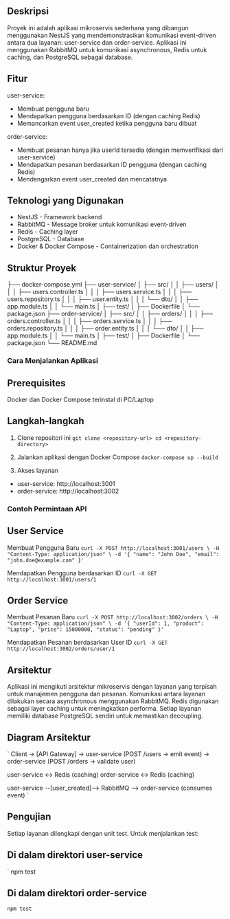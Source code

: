 ## Deskripsi
Proyek ini adalah aplikasi mikroservis sederhana yang dibangun menggunakan NestJS yang mendemonstrasikan komunikasi event-driven antara dua layanan: user-service dan order-service. Aplikasi ini menggunakan RabbitMQ untuk komunikasi asynchronous, Redis untuk caching, dan PostgreSQL sebagai database.

## Fitur
user-service:
- Membuat pengguna baru
- Mendapatkan pengguna berdasarkan ID (dengan caching Redis)
- Memancarkan event user_created ketika pengguna baru dibuat

order-service:
- Membuat pesanan hanya jika userId tersedia (dengan memverifikasi dari user-service)
- Mendapatkan pesanan berdasarkan ID pengguna (dengan caching Redis)
- Mendengarkan event user_created dan mencatatnya

## Teknologi yang Digunakan
- NestJS - Framework backend
- RabbitMQ - Message broker untuk komunikasi event-driven
- Redis - Caching layer
- PostgreSQL - Database
- Docker & Docker Compose - Containerization dan orchestration

## Struktur Proyek
├── docker-compose.yml
├── user-service/
│   ├── src/
│   │   ├── users/
│   │   │   ├── users.controller.ts
│   │   │   ├── users.service.ts
│   │   │   ├── users.repository.ts
│   │   │   ├── user.entity.ts
│   │   │   └── dto/
│   │   ├── app.module.ts
│   │   └── main.ts
│   ├── test/
│   ├── Dockerfile
│   └── package.json
├── order-service/
│   ├── src/
│   │   ├── orders/
│   │   │   ├── orders.controller.ts
│   │   │   ├── orders.service.ts
│   │   │   ├── orders.repository.ts
│   │   │   ├── order.entity.ts
│   │   │   └── dto/
│   │   ├── app.module.ts
│   │   └── main.ts
│   ├── test/
│   ├── Dockerfile
│   └── package.json
└── README.md

### Cara Menjalankan Aplikasi
## Prerequisites
Docker dan Docker Compose terinstal di PC/Laptop

## Langkah-langkah
1. Clone repositori ini
  `
  git clone <repository-url>
  cd <repository-directory>
  `

2. Jalankan aplikasi dengan Docker Compose
  `
  docker-compose up --build
  `

3. Akses layanan
  - user-service: http://localhost:3001
  - order-service: http://localhost:3002

### Contoh Permintaan API
## User Service
Membuat Pengguna Baru
`
curl -X POST http://localhost:3001/users \
  -H "Content-Type: application/json" \
  -d '{
    "name": "John Doe",
    "email": "john.doe@example.com"
  }'
`

Mendapatkan Pengguna berdasarkan ID
`
curl -X GET http://localhost:3001/users/1
`

## Order Service
Membuat Pesanan Baru
`
curl -X POST http://localhost:3002/orders \
  -H "Content-Type: application/json" \
  -d '{
    "userId": 1,
    "product": "Laptop",
    "price": 15000000,
    "status": "pending"
  }'
`

Mendapatkan Pesanan berdasarkan User ID
`
curl -X GET http://localhost:3002/orders/user/1
`

## Arsitektur
Aplikasi ini mengikuti arsitektur mikroservis dengan layanan yang terpisah untuk manajemen pengguna dan pesanan. Komunikasi antara layanan dilakukan secara asynchronous menggunakan RabbitMQ. Redis digunakan sebagai layer caching untuk meningkatkan performa. Setiap layanan memiliki database PostgreSQL sendiri untuk memastikan decoupling.

## Diagram Arsitektur
`
Client -> [API Gateway] -> user-service (POST /users -> emit event)
                         -> order-service (POST /orders -> validate user)
                         
user-service <-> Redis (caching)
order-service <-> Redis (caching)

user-service --[user_created]--> RabbitMQ --> order-service (consumes event)
`

## Pengujian
Setiap layanan dilengkapi dengan unit test. Untuk menjalankan test:

## Di dalam direktori user-service
`
npm test

## Di dalam direktori order-service
`
npm test
`